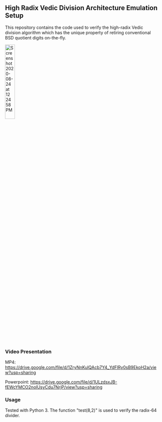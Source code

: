 ## High Radix Vedic Division Architecture Emulation Setup

This repository contains the code used to verify the high-radix Vedic division algorithm which has the unique property of retiring conventional BSD quotient digits on-the-fly.

<img alt="Screenshot 2020-08-24 at 12 24 58 PM" src="https://user-images.githubusercontent.com/18059416/91013152-e38abf00-e604-11ea-89e9-e83113dd9f5a.png" width="25%">

### Video Presentation

MP4:        https://drive.google.com/file/d/1ZryNnKulQAcb7Y4_YdFlRy0sB9EkoH2a/view?usp=sharing

Powerpoint: https://drive.google.com/file/d/1ULzdsxJB-fEWcYMCO2nolUsyCdu7NrjP/view?usp=sharing


### Usage
Tested with Python 3. The function "test(8,2)" is used to verify the radix-64 divider.
